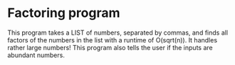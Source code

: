 # Factoring program

This program takes a LIST of numbers, separated by commas, and finds
all factors of the numbers in the list with a runtime of
O(sqrt(n)). It handles rather large numbers! This program also tells
the user if the inputs are abundant numbers.
